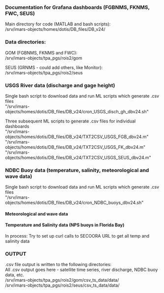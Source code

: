 ### Documentation for Grafana dashboards (FGBNMS, FKNMS, FWC, SEUS)

Main directory for code (MATLAB and bash scripts):    
/srv/imars-objects/homes/dotis/DB_files/DB_v24/  

### Data directories:  
GOM (FGBNMS, FKNMS and FWC):   
/srv/imars-objects/tpa_pgs/rois2/gom  

SEUS (GRNMS - could add others, like Monitor):     
/srv/imars-objects/tpa_pgs/rois2/seus  

### USGS River data (discharge and gage height)  
Single bash script to download data and run ML scripts which generate .csv files  
"/srv/imars-objects/homes/dotis/DB_files/DB_v24/cron_USGS_disch_gh_dbv24.sh" 

Three subsequent ML scripts to generate .csv files for individual dashboards  
"/srv/imars-objects/homes/dotis/DB_files/DB_v24/TXT2CSV_USGS_FGB_dbv24.m"  
"/srv/imars-objects/homes/dotis/DB_files/DB_v24/TXT2CSV_USGS_FK_dbv24.m"  
"/srv/imars-objects/homes/dotis/DB_files/DB_v24/TXT2CSV_USGS_SEUS_dbv24.m"  

### NDBC Buoy data (temperature, salinity, meteorological and wave data)  
Single bash script to download data and run ML scripts which generate .csv files  
"/srv/imars-objects/homes/dotis/DB_files/DB_v24/cron_NDBC_buoys_dbv24.sh" 

#### Meteorological and wave data


#### Temperature and Salinity data (NPS buoys in Florida Bay)
In process: Try to set up curl calls to SECOORA URL to get all temp and salinity data  


### OUTPUT
.csv file output is written to the following directories:  
All .csv output goes here - satellite time series, river discharge, NDBC buoy data, etc.  
/srv/imars-objects/tpa_pgs/rois2/gom/csv_ts_data/data/  
/srv/imars-objects/tpa_pgs/rois2/seus/csv_ts_data/data/  
